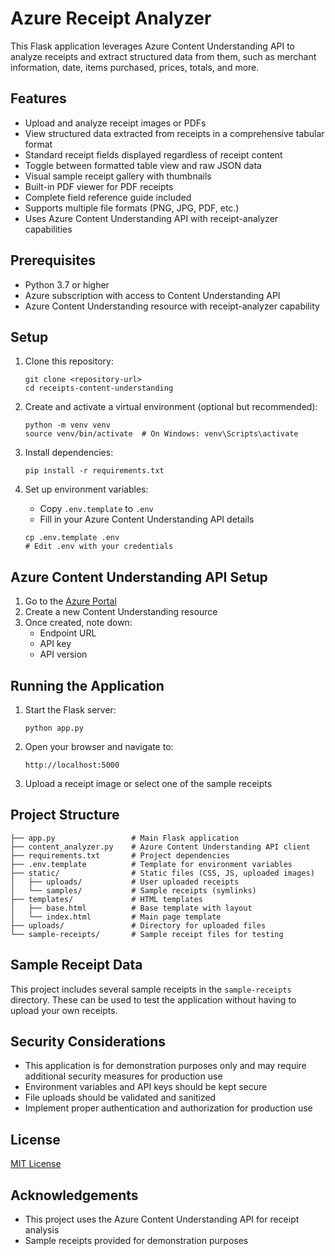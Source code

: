 # Azure Receipt Analyzer

This Flask application leverages Azure Content Understanding API to analyze receipts and extract structured data from them, such as merchant information, date, items purchased, prices, totals, and more.

## Features

- Upload and analyze receipt images or PDFs
- View structured data extracted from receipts in a comprehensive tabular format
- Standard receipt fields displayed regardless of receipt content
- Toggle between formatted table view and raw JSON data
- Visual sample receipt gallery with thumbnails
- Built-in PDF viewer for PDF receipts
- Complete field reference guide included
- Supports multiple file formats (PNG, JPG, PDF, etc.)
- Uses Azure Content Understanding API with receipt-analyzer capabilities

## Prerequisites

- Python 3.7 or higher
- Azure subscription with access to Content Understanding API
- Azure Content Understanding resource with receipt-analyzer capability

## Setup

1. Clone this repository:
   ```
   git clone <repository-url>
   cd receipts-content-understanding
   ```

2. Create and activate a virtual environment (optional but recommended):
   ```
   python -m venv venv
   source venv/bin/activate  # On Windows: venv\Scripts\activate
   ```

3. Install dependencies:
   ```
   pip install -r requirements.txt
   ```

4. Set up environment variables:
   - Copy `.env.template` to `.env`
   - Fill in your Azure Content Understanding API details
   ```
   cp .env.template .env
   # Edit .env with your credentials
   ```

## Azure Content Understanding API Setup

1. Go to the [Azure Portal](https://portal.azure.com)
2. Create a new Content Understanding resource
3. Once created, note down:
   - Endpoint URL
   - API key
   - API version

## Running the Application

1. Start the Flask server:
   ```
   python app.py
   ```

2. Open your browser and navigate to:
   ```
   http://localhost:5000
   ```

3. Upload a receipt image or select one of the sample receipts

## Project Structure

```
├── app.py                 # Main Flask application
├── content_analyzer.py    # Azure Content Understanding API client
├── requirements.txt       # Project dependencies
├── .env.template          # Template for environment variables
├── static/                # Static files (CSS, JS, uploaded images)
│   ├── uploads/           # User uploaded receipts
│   └── samples/           # Sample receipts (symlinks)
├── templates/             # HTML templates
│   ├── base.html          # Base template with layout
│   └── index.html         # Main page template
├── uploads/               # Directory for uploaded files
└── sample-receipts/       # Sample receipt files for testing
```

## Sample Receipt Data

This project includes several sample receipts in the `sample-receipts` directory. These can be used to test the application without having to upload your own receipts.

## Security Considerations

- This application is for demonstration purposes only and may require additional security measures for production use
- Environment variables and API keys should be kept secure
- File uploads should be validated and sanitized
- Implement proper authentication and authorization for production use

## License

[MIT License](LICENSE)

## Acknowledgements

- This project uses the Azure Content Understanding API for receipt analysis
- Sample receipts provided for demonstration purposes
